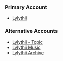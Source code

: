 ### Primary Account

- [Lylythii](https://www.youtube.com/@Lylythii)

### Alternative Accounts

- [Lylythii - Topic](https://www.youtube.com/channel/UCgcyYE-B6gqar_y1jM8c_HA)
- [Lylythii Music](https://www.youtube.com/channel/UCH6x-EVyOzVEfHPa_0Jy13A)
- [Lylythii Archive](https://www.youtube.com/channel/UCosQ3p1JnsyGaoj6Jf47BIA)

